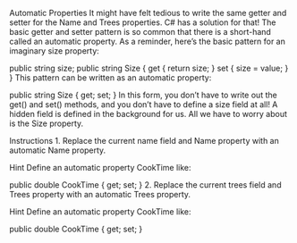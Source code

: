 Automatic Properties
It might have felt tedious to write the same getter and setter for the Name and Trees properties. C# has a solution for that! The basic getter and setter pattern is so common that there is a short-hand called an automatic property. As a reminder, here’s the basic pattern for an imaginary size property:

public string size;
public string Size
{
  get { return size; }
  set { size = value; }
}
This pattern can be written as an automatic property:

public string Size
{ get; set; }
In this form, you don’t have to write out the get() and set() methods, and you don’t have to define a size field at all! A hidden field is defined in the background for us. All we have to worry about is the Size property.

Instructions
1.
Replace the current name field and Name property with an automatic Name property.


Hint
Define an automatic property CookTime like:

public double CookTime
{ get; set; }
2.
Replace the current trees field and Trees property with an automatic Trees property.


Hint
Define an automatic property CookTime like:

public double CookTime
{ get; set; }